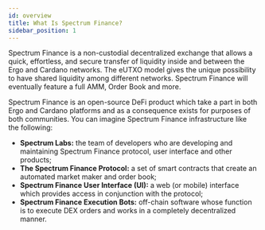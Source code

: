```yaml
---
id: overview
title: What Is Spectrum Finance?
sidebar_position: 1
---
```


Spectrum Finance is a non-custodial decentralized exchange that allows a quick, effortless, and secure
transfer of liquidity inside and between the Ergo and Cardano networks. The eUTXO model gives the unique possibility to have shared
liquidity among different networks. Spectrum Finance will eventually feature a full AMM, Order Book and more.

Spectrum Finance is an open-source DeFi product which take a part in both Ergo and Cardano platforms and as a
consequence exists for purposes of both communities. You can imagine Spectrum Finance infrastructure like the following:

- **Spectrum Labs:** the team of developers who are developing and maintaining Spectrum Finance protocol, user interface and other
  products;
- **The Spectrum Finance Protocol:** a set of smart contracts that create an automated market maker and order book;
- **Spectrum Finance User Interface (UI):** a web (or mobile) interface which provides access in conjunction with the protocol;
- **Spectrum Finance Execution Bots:** off-chain software whose function is to execute DEX orders and works in a completely
  decentralized manner.

